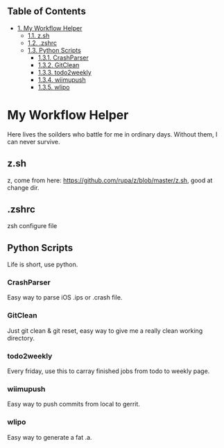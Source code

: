 <div id="table-of-contents">
<h2>Table of Contents</h2>
<div id="text-table-of-contents">
<ul>
<li><a href="#orgheadline9">1. My Workflow Helper</a>
<ul>
<li><a href="#orgheadline1">1.1. z.sh</a></li>
<li><a href="#orgheadline2">1.2. .zshrc</a></li>
<li><a href="#orgheadline8">1.3. Python Scripts</a>
<ul>
<li><a href="#orgheadline3">1.3.1. CrashParser</a></li>
<li><a href="#orgheadline4">1.3.2. GitClean</a></li>
<li><a href="#orgheadline5">1.3.3. todo2weekly</a></li>
<li><a href="#orgheadline6">1.3.4. wiimupush</a></li>
<li><a href="#orgheadline7">1.3.5. wlipo</a></li>
</ul>
</li>
</ul>
</li>
</ul>
</div>
</div>


# My Workflow Helper<a id="orgheadline9"></a>

Here lives the soilders who battle for me in ordinary days. Without them, I can never survive.

## z.sh<a id="orgheadline1"></a>

z, come from here: <https://github.com/rupa/z/blob/master/z.sh>, good at change dir.

## .zshrc<a id="orgheadline2"></a>

zsh configure file

## Python Scripts<a id="orgheadline8"></a>

Life is short, use python.

### CrashParser<a id="orgheadline3"></a>

Easy way to parse iOS .ips or .crash file.

### GitClean<a id="orgheadline4"></a>

Just git clean & git reset, easy way to give me a really clean working directory.

### todo2weekly<a id="orgheadline5"></a>

Every friday, use this to carray finished jobs from todo to weekly page.

### wiimupush<a id="orgheadline6"></a>

Easy way to push commits from local to gerrit.

### wlipo<a id="orgheadline7"></a>

Easy way to generate a fat .a.